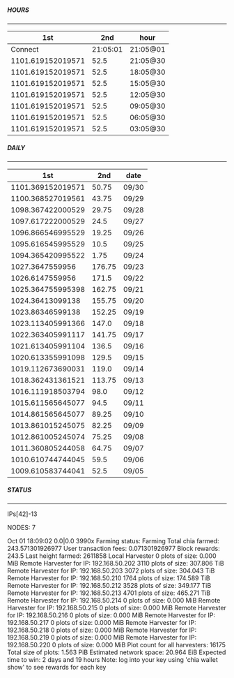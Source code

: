 ##### HOURS
-------

| 1st | 2nd | hour |
|---|----|-----|
|Connect | 21:05:01 | 21:05@01 |
|1101.619152019571 | 52.5 | 21:05@30 |
|1101.619152019571 | 52.5 | 18:05@30 |
|1101.619152019571 | 52.5 | 15:05@30 |
|1101.619152019571 | 52.5 | 12:05@30 |
|1101.619152019571 | 52.5 | 09:05@30 |
|1101.619152019571 | 52.5 | 06:05@30 |
|1101.619152019571 | 52.5 | 03:05@30 |

##### DAILY
-------

| 1st | 2nd | date |
|---|----|-----|
|1101.369152019571 | 50.75 | 09/30 |
|1100.368527019561 | 43.75 | 09/29 |
|1098.367422000529 | 29.75 | 09/28 |
|1097.617222000529 | 24.5 | 09/27 |
|1096.866546995529 | 19.25 | 09/26 |
|1095.616545995529 | 10.5 | 09/25 |
|1094.365420995522 | 1.75 | 09/24 |
|1027.3647559956 | 176.75 | 09/23 |
|1026.6147559956 | 171.5 | 09/22 |
|1025.364755995398 | 162.75 | 09/21 |
|1024.36413099138 | 155.75 | 09/20 |
|1023.86346599138 | 152.25 | 09/19 |
|1023.113405991366 | 147.0 | 09/18 |
|1022.363405991117 | 141.75 | 09/17 |
|1021.613405991104 | 136.5 | 09/16 |
|1020.613355991098 | 129.5 | 09/15 |
|1019.112673690031 | 119.0 | 09/14 |
|1018.362431361521 | 113.75 | 09/13 |
|1016.111918503794 | 98.0 | 09/12 |
|1015.611565645077 | 94.5 | 09/11 |
|1014.861565645077 | 89.25 | 09/10 |
|1013.861015245075 | 82.25 | 09/09 |
|1012.861005245074 | 75.25 | 09/08 |
|1011.360805244058 | 64.75 | 09/07 |
|1010.610744744045 | 59.5 | 09/06 |
|1009.610583744041 | 52.5 | 09/05 |


##### STATUS
-------

IPs[42]-13

NODES: 7

Oct 01 18:09:02 0.0|0.0
3990x
Farming status: Farming
Total chia farmed: 243.571301926977
User transaction fees: 0.071301926977
Block rewards: 243.5
Last height farmed: 2611858
Local Harvester
   0 plots of size: 0.000 MiB
Remote Harvester for IP: 192.168.50.202
   3110 plots of size: 307.806 TiB
Remote Harvester for IP: 192.168.50.203
   3072 plots of size: 304.043 TiB
Remote Harvester for IP: 192.168.50.210
   1764 plots of size: 174.589 TiB
Remote Harvester for IP: 192.168.50.212
   3528 plots of size: 349.177 TiB
Remote Harvester for IP: 192.168.50.213
   4701 plots of size: 465.271 TiB
Remote Harvester for IP: 192.168.50.214
   0 plots of size: 0.000 MiB
Remote Harvester for IP: 192.168.50.215
   0 plots of size: 0.000 MiB
Remote Harvester for IP: 192.168.50.216
   0 plots of size: 0.000 MiB
Remote Harvester for IP: 192.168.50.217
   0 plots of size: 0.000 MiB
Remote Harvester for IP: 192.168.50.218
   0 plots of size: 0.000 MiB
Remote Harvester for IP: 192.168.50.219
   0 plots of size: 0.000 MiB
Remote Harvester for IP: 192.168.50.220
   0 plots of size: 0.000 MiB
Plot count for all harvesters: 16175
Total size of plots: 1.563 PiB
Estimated network space: 20.964 EiB
Expected time to win: 2 days and 19 hours
Note: log into your key using 'chia wallet show' to see rewards for each key
